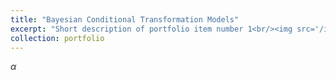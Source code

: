 ```yaml
---
title: "Bayesian Conditional Transformation Models"
excerpt: "Short description of portfolio item number 1<br/><img src='/images/500x300.png'>"
collection: portfolio
---
```


$\alpha$
